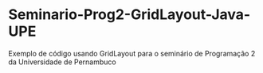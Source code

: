 # Seminario-Prog2-GridLayout-Java-UPE
Exemplo de código usando GridLayout para o seminário de Programação 2 da Universidade de Pernambuco
